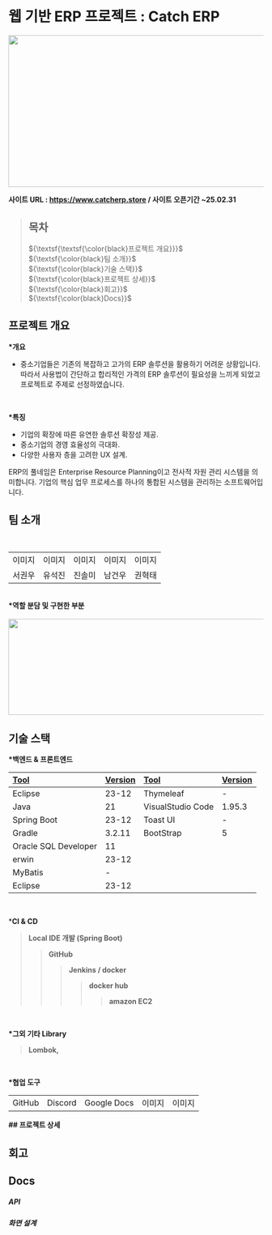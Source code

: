 # 웹 기반 ERP 프로젝트 : Catch ERP
<img src=https://github.com/user-attachments/assets/7989a35b-cd3e-493f-bf39-097d9d55e378 width="700" height="300"/>

<br>

<strong>사이트 URL : https://www.catcherp.store / 사이트 오픈기간 ~25.02.31</strong>
> ## 목차 <br>
> ${\textsf{\textsf{\color{black}프로젝트 개요}}}$  <br>
> ${\textsf{\color{black}팀 소개}}$  <br>
> ${\textsf{\color{black}기술 스택}}$  <br>
> ${\textsf{\color{black}프로젝트 상세}}$ <br>
> ${\textsf{\color{black}회고}}$ <br>
> ${\textsf{\color{black}Docs}}$ <br>

## 프로젝트 개요
<strong>*개요</strong> <br>
- <p>중소기업들은 기존의 복잡하고 고가의 ERP 솔루션을 활용하기 어려운 상황입니다. 따라서 사용법이 간단하고 합리적인 가격의 ERP 솔루션이 필요성을 느끼게 되었고 프로젝트로 주제로 선정하였습니다.  
</p>
<br>

<strong>*특징</strong>
- 기업의 확장에 따른 유연한 솔루션 확장성 제공.
- 중소기업의 경영 효율성의 극대화.
- 다양한 사용자 층을 고려한 UX 설계.

ERP의 풀네임은 Enterprise Resource Planning이고 전사적 자원 관리 시스템을 의미합니다. 기업의 핵심 업무 프로세스를 하나의 통합된 시스템을 관리하는 소프트웨어입니다.
## 팀 소개
<br>
<table>
<tr> <td>이미지</td> <td>이미지</td> <td>이미지</td> <td>이미지</td> <td>이미지</td> </tr>
<tr> <td>서권우</td> <td>유석진</td> <td>진솔미</td> <td>남건우</td> <td>권혁태</td> </tr>
</table>
<br>
<strong>*역할 분담 및 구현한 부분</strong>
<br>
<br>
<img src="https://github.com/user-attachments/assets/1f15debf-6925-43bd-b636-e012e523c7f0" width="600" height="190"/>

<br>

## 기술 스택

<strong>*백엔드 & 프론트엔드</strong> <br>
  
| <ins>Tool</ins> | <ins>Version</ins> | <ins>Tool</ins> | <ins>Version</ins> |
| :-- | :-- | :-- | :-- |
| Eclipse | 23-12 | Thymeleaf | - | 
| Java | 21 | VisualStudio Code | 1.95.3 | 
| Spring Boot | 23-12 | Toast UI | - |
| Gradle | 3.2.11 | BootStrap | 5 |
| Oracle SQL Developer | 11 |  |  | 
| erwin | 23-12 |  |  |
| MyBatis | - |  |  | 
| Eclipse | 23-12 |  |  | 

<br>

*<strong>CI & CD<strong> <br>
> Local IDE 개발 (Spring Boot)
>> GitHub
>>> Jenkins / docker
>>>> docker hub
>>>>> amazon EC2

<br>

*<strong>그외 기타 Library<strong> <br>
> Lombok, 

<br>

*<strong>협업 도구<strong> <br>
<table>
<tr> <td>GitHub</td> <td>Discord</td> <td>Google Docs</td> <td>이미지</td> <td>이미지</td> </tr>
</table>
## 프로젝트 상세

## 회고

## Docs
##### API
##### 화면 설계
